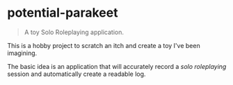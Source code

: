 # potential-parakeet

>  A toy Solo Roleplaying application.

This is a hobby project to scratch an itch and create a toy I've been imagining.

The basic idea is an application that will accurately record a *solo roleplaying* session and automatically create a readable log.
